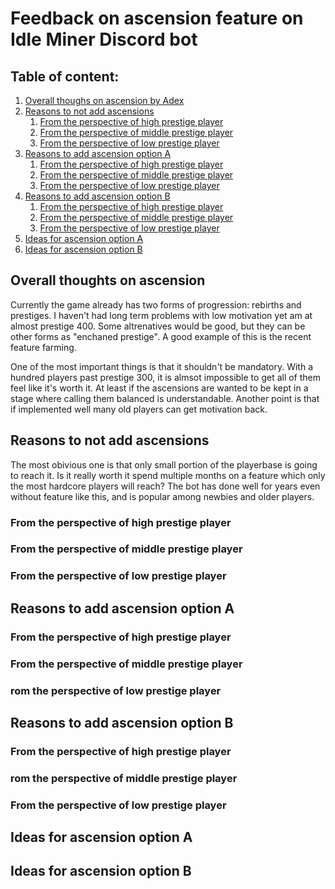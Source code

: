 # Feedback on ascension feature on Idle Miner Discord bot

## Table of content:

1. [Overall thoughs on ascension by Adex](#thoughts)
1. [Reasons to not add ascensions](#no-implement)
    1. [From the perspective of high prestige player](#no-implement-high)
    1. [From the perspective of middle prestige player](no-implement-middle)
    1. [From the perspective of low prestige player](no-implement-low)
1. [Reasons to add ascension option A](option-a)
    1. [From the perspective of high prestige player](option-a-high)
    1. [From the perspective of middle prestige player](option-a-middle)
    1. [From the perspective of low prestige player](option-a-low)
1. [Reasons to add ascension option B](option-b)
    1. [From the perspective of high prestige player](option-b-high)
    1. [From the perspective of middle prestige player](option-b-middle)
    1. [From the perspective of low prestige player](option-b-low)
1. [Ideas for ascension option A](ideas-a)
1. [Ideas for ascension option B](ideas-b)

## Overall thoughts on ascension <a name="thoughts"></a>

Currently the game already has two forms of progression: rebirths and prestiges. I haven't had long term problems with low motivation yet am at almost prestige 400. Some altrenatives would be good, but they can be other forms as "enchaned prestige". A good example of this is the recent feature farming.

One of the most important things is that it shouldn't be mandatory. With a hundred players past prestige 300, it is almsot impossible to get all of them feel like it's worth it. At least if the ascensions are wanted to be kept in a stage where calling them balanced is understandable.
Another point is that if implemented well many old players can get motivation back.

## Reasons to not add ascensions <a name="no-implement"></a>

The most obivious one is that only small portion of the playerbase is going to reach it. Is it really worth it spend multiple months on a feature which only the most hardcore players will reach? The bot has done well for years even without feature like this, and is popular among newbies and older players.

### From the perspective of high prestige player <a name="no-implement-high"></a>

### From the perspective of middle prestige player <a name="no-implement-middle"></a>

### From the perspective of low prestige player <a name="no-implement-low"></a>


## Reasons to add ascension option A <a name="option-a"></a>

### From the perspective of high prestige player <a name="option-a-high"></a>

### From the perspective of middle prestige player <a name="option-a-middle"></a>

### rom the perspective of low prestige player <a name="option-a-low"></a>


## Reasons to add ascension option B <a name="option-b"></a>

### From the perspective of high prestige player <a name="option-b-high"></a>
    
### rom the perspective of middle prestige player <a name="option-b-middle"></a>
    
### From the perspective of low prestige player <a name="option-b-low"></a>



## Ideas for ascension option A <a name="ideas-a"></a>


## Ideas for ascension option B <a name="ideas-b"></a>
